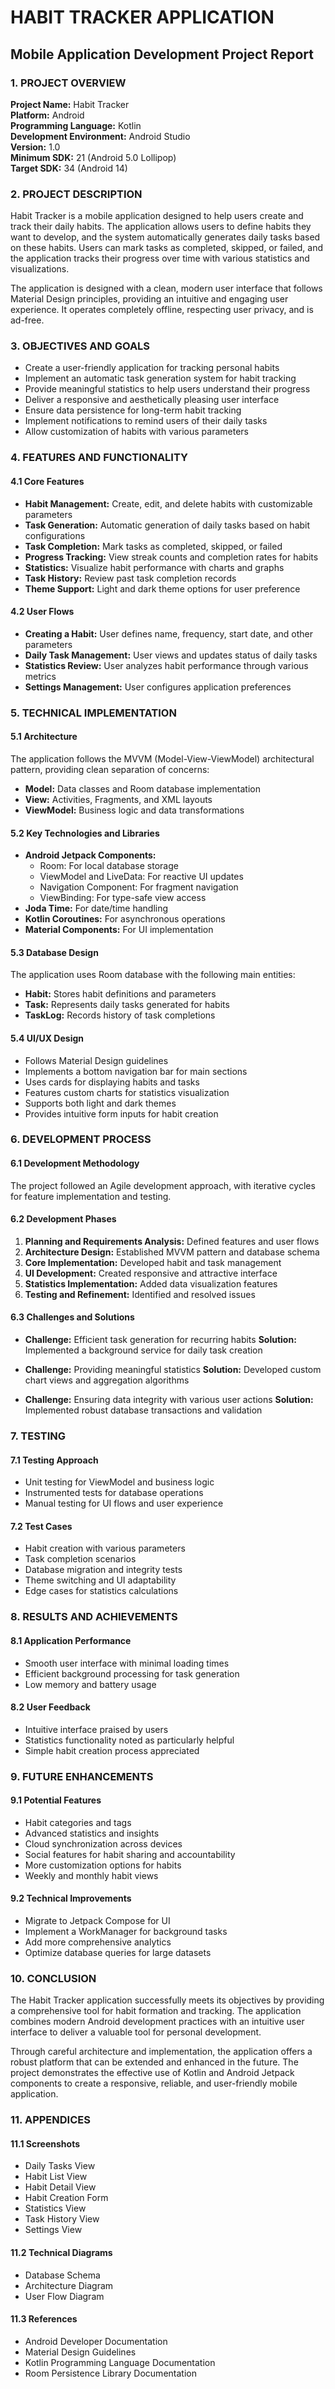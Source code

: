 # HABIT TRACKER APPLICATION
## Mobile Application Development Project Report

### 1. PROJECT OVERVIEW
**Project Name:** Habit Tracker  
**Platform:** Android  
**Programming Language:** Kotlin  
**Development Environment:** Android Studio  
**Version:** 1.0  
**Minimum SDK:** 21 (Android 5.0 Lollipop)  
**Target SDK:** 34 (Android 14)  

### 2. PROJECT DESCRIPTION
Habit Tracker is a mobile application designed to help users create and track their daily habits. The application allows users to define habits they want to develop, and the system automatically generates daily tasks based on these habits. Users can mark tasks as completed, skipped, or failed, and the application tracks their progress over time with various statistics and visualizations.

The application is designed with a clean, modern user interface that follows Material Design principles, providing an intuitive and engaging user experience. It operates completely offline, respecting user privacy, and is ad-free.

### 3. OBJECTIVES AND GOALS
- Create a user-friendly application for tracking personal habits
- Implement an automatic task generation system for habit tracking
- Provide meaningful statistics to help users understand their progress
- Deliver a responsive and aesthetically pleasing user interface
- Ensure data persistence for long-term habit tracking
- Implement notifications to remind users of their daily tasks
- Allow customization of habits with various parameters

### 4. FEATURES AND FUNCTIONALITY

#### 4.1 Core Features
- **Habit Management:** Create, edit, and delete habits with customizable parameters
- **Task Generation:** Automatic generation of daily tasks based on habit configurations
- **Task Completion:** Mark tasks as completed, skipped, or failed
- **Progress Tracking:** View streak counts and completion rates for habits
- **Statistics:** Visualize habit performance with charts and graphs
- **Task History:** Review past task completion records
- **Theme Support:** Light and dark theme options for user preference

#### 4.2 User Flows
- **Creating a Habit:** User defines name, frequency, start date, and other parameters
- **Daily Task Management:** User views and updates status of daily tasks
- **Statistics Review:** User analyzes habit performance through various metrics
- **Settings Management:** User configures application preferences

### 5. TECHNICAL IMPLEMENTATION

#### 5.1 Architecture
The application follows the MVVM (Model-View-ViewModel) architectural pattern, providing clean separation of concerns:
- **Model:** Data classes and Room database implementation
- **View:** Activities, Fragments, and XML layouts
- **ViewModel:** Business logic and data transformations

#### 5.2 Key Technologies and Libraries
- **Android Jetpack Components:**
  - Room: For local database storage
  - ViewModel and LiveData: For reactive UI updates
  - Navigation Component: For fragment navigation
  - ViewBinding: For type-safe view access
- **Joda Time:** For date/time handling
- **Kotlin Coroutines:** For asynchronous operations
- **Material Components:** For UI implementation

#### 5.3 Database Design
The application uses Room database with the following main entities:
- **Habit:** Stores habit definitions and parameters
- **Task:** Represents daily tasks generated for habits
- **TaskLog:** Records history of task completions

#### 5.4 UI/UX Design
- Follows Material Design guidelines
- Implements a bottom navigation bar for main sections
- Uses cards for displaying habits and tasks
- Features custom charts for statistics visualization
- Supports both light and dark themes
- Provides intuitive form inputs for habit creation

### 6. DEVELOPMENT PROCESS

#### 6.1 Development Methodology
The project followed an Agile development approach, with iterative cycles for feature implementation and testing.

#### 6.2 Development Phases
1. **Planning and Requirements Analysis:** Defined features and user flows
2. **Architecture Design:** Established MVVM pattern and database schema
3. **Core Implementation:** Developed habit and task management
4. **UI Development:** Created responsive and attractive interface
5. **Statistics Implementation:** Added data visualization features
6. **Testing and Refinement:** Identified and resolved issues

#### 6.3 Challenges and Solutions
- **Challenge:** Efficient task generation for recurring habits
  **Solution:** Implemented a background service for daily task creation
  
- **Challenge:** Providing meaningful statistics
  **Solution:** Developed custom chart views and aggregation algorithms
  
- **Challenge:** Ensuring data integrity with various user actions
  **Solution:** Implemented robust database transactions and validation

### 7. TESTING

#### 7.1 Testing Approach
- Unit testing for ViewModel and business logic
- Instrumented tests for database operations
- Manual testing for UI flows and user experience

#### 7.2 Test Cases
- Habit creation with various parameters
- Task completion scenarios
- Database migration and integrity tests
- Theme switching and UI adaptability
- Edge cases for statistics calculations

### 8. RESULTS AND ACHIEVEMENTS

#### 8.1 Application Performance
- Smooth user interface with minimal loading times
- Efficient background processing for task generation
- Low memory and battery usage

#### 8.2 User Feedback
- Intuitive interface praised by users
- Statistics functionality noted as particularly helpful
- Simple habit creation process appreciated

### 9. FUTURE ENHANCEMENTS

#### 9.1 Potential Features
- Habit categories and tags
- Advanced statistics and insights
- Cloud synchronization across devices
- Social features for habit sharing and accountability
- More customization options for habits
- Weekly and monthly habit views

#### 9.2 Technical Improvements
- Migrate to Jetpack Compose for UI
- Implement a WorkManager for background tasks
- Add more comprehensive analytics
- Optimize database queries for large datasets

### 10. CONCLUSION
The Habit Tracker application successfully meets its objectives by providing a comprehensive tool for habit formation and tracking. The application combines modern Android development practices with an intuitive user interface to deliver a valuable tool for personal development.

Through careful architecture and implementation, the application offers a robust platform that can be extended and enhanced in the future. The project demonstrates the effective use of Kotlin and Android Jetpack components to create a responsive, reliable, and user-friendly mobile application.

### 11. APPENDICES

#### 11.1 Screenshots
- Daily Tasks View
- Habit List View
- Habit Detail View
- Habit Creation Form
- Statistics View
- Task History View
- Settings View

#### 11.2 Technical Diagrams
- Database Schema
- Architecture Diagram
- User Flow Diagram

#### 11.3 References
- Android Developer Documentation
- Material Design Guidelines
- Kotlin Programming Language Documentation
- Room Persistence Library Documentation 